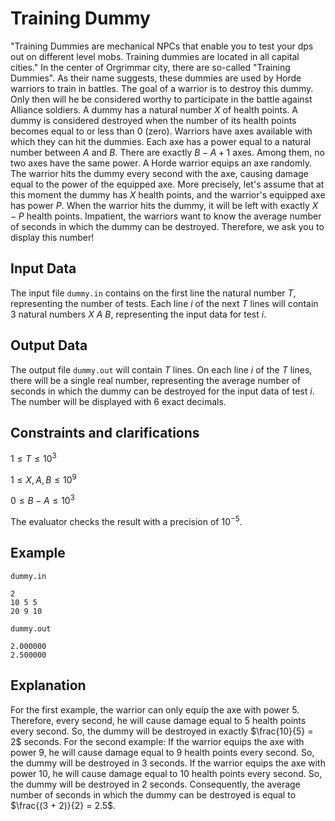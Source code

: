 # Training Dummy

"Training Dummies are mechanical NPCs that enable you to test your dps out on different level mobs. Training dummies are located in all capital cities." In the center of Orgrimmar city, there are so-called "Training Dummies". As their name suggests, these dummies are used by Horde warriors to train in battles. The goal of a warrior is to destroy this dummy. Only then will he be considered worthy to participate in the battle against Alliance soldiers. A dummy has a natural number $X$ of health points. A dummy is considered destroyed when the number of its health points becomes equal to or less than $0$ (zero). Warriors have axes available with which they can hit the dummies. Each axe has a power equal to a natural number between $A$ and $B$. There are exactly $B - A + 1$ axes. Among them, no two axes have the same power. A Horde warrior equips an axe randomly. The warrior hits the dummy every second with the axe, causing damage equal to the power of the equipped axe. More precisely, let's assume that at this moment the dummy has $X$ health points, and the warrior's equipped axe has power $P$. When the warrior hits the dummy, it will be left with exactly $X - P$ health points. Impatient, the warriors want to know the average number of seconds in which the dummy can be destroyed. Therefore, we ask you to display this number!

## Input Data

The input file `dummy.in` contains on the first line the natural number $T$, representing the number of tests. Each line $i$ of the next $T$ lines will contain $3$ natural numbers $X$ $A$ $B$, representing the input data for test $i$.

## Output Data

The output file `dummy.out` will contain $T$ lines. On each line $i$ of the $T$ lines, there will be a single real number, representing the average number of seconds in which the dummy can be destroyed for the input data of test $i$. The number will be displayed with $6$ exact decimals.

## Constraints and clarifications

$1 \leq T \leq 10^3$ 

$1 \leq X, A, B \leq 10^9$ 

$0 \leq B - A \leq 10^3$ 

The evaluator checks the result with a precision of $10^{-5}$.

## Example

`dummy.in` 
```
2
10 5 5
20 9 10
```

`dummy.out` 
```
2.000000
2.500000
```

## Explanation

For the first example, the warrior can only equip the axe with power $5$. Therefore, every second, he will cause damage equal to $5$ health points every second. So, the dummy will be destroyed in exactly $\frac{10}{5} = 2$ seconds. For the second example: If the warrior equips the axe with power $9$, he will cause damage equal to $9$ health points every second. So, the dummy will be destroyed in $3$ seconds. If the warrior equips the axe with power $10$, he will cause damage equal to $10$ health points every second. So, the dummy will be destroyed in $2$ seconds. Consequently, the average number of seconds in which the dummy can be destroyed is equal to $\frac{(3 + 2)}{2} = 2.5$.